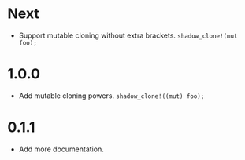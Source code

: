 # Next
- Support mutable cloning without extra brackets. `shadow_clone!(mut foo);`

# **1.0.0**
- Add mutable cloning powers. `shadow_clone!((mut) foo);`

# 0.1.1
- Add more documentation.